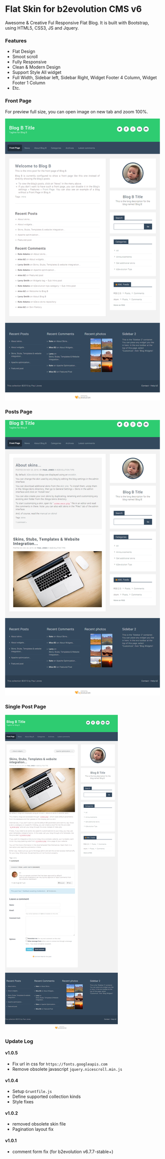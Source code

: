 # Flat Skin for b2evolution CMS v6

Awesome & Creative Ful Responsive Flat Blog. It is built with Bootstrap, using HTML5, CSS3, JS and Jquery.

### Features

- Flat Design
- Smoot scroll
- Fully Responsive
- Clean & Modern Design
- Support Style All widget
- Full Width, Sidebar left, Sidebar Right, Widget Footer 4 Column, Widget Footer 1 Column
- Etc.

### Front Page

For preview full size, you can open image on new tab and zoom 100%.

![disp=front](skinshot_front.png)

### Posts Page

![disp=posts](skinshot_posts.png)

### Single Post Page

![disp=single](skinshot_single.png)

### Update Log

#### v1.0.5
- Fix url in css for `https://fonts.googleapis.com`
- Remove obsolete javascript `jquery.nicescroll.min.js`

#### v1.0.4
- Setup `Gruntfile.js`
- Define supported collection kinds
- Style fixes

#### v1.0.2
- removed obsolete skin file
- Pagination layout fix

#### v1.0.1
- comment form fix (for b2evolution v6.7.7-stable+)
